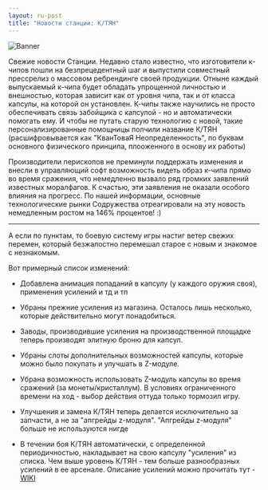 ```yaml
---
layout: ru-post
title: "Новости станции: К/ТЯН"
---
```

![Banner](https://pp.vk.me/c636222/v636222682/2bc12/gA0hmF9A2mE.jpg)

Свежие новости Станции. Недавно стало известно, что изготовители к-чипов пошли на безпрецедентный шаг и выпустили совместный прессрелиз о массовом ребрендинге своей продукции. Отныне каждый выпускаемый к-чипа будет обладать упрощенной личностью и внешностью, которая зависит как от уровня чипа, так и от класса капсулы, на которой он установлен. К-чипы также научились не просто обеспечивать связь забойщика с капсулой - но и автоматически помогать ему. И чтобы не путать старую технологию с новой, такие персонализированные помощницы полчили название К/ТЯН (расшифровывается как "КванТоваЯ Неопределенность", по буквам основного физического принципа, плооженного в основу их работы)

Производители перископов не преминули поддержать изменения и внесли в управляющий софт возможность видеть образ к-чипа прямо во время сражения, что немедленно вызвало ряд громких заявлений известных моралфагов. К счастью, эти заявления не оказали особого влияния на прогресс. По нашей информации, основные технологические рынки Содружества отреагировали на эту новость немедленным ростом на 146% процентов! :)

---

А если по пунктам, то боевую систему игры настиг ветер свежих перемен, который безжалостно перемешал старое с новым и знакомое с незнакомым.

Вот примерный список изменений:

- Добавлена анимация попаданий в капсулу (у каждого оружия своя), применения усилений и тд и тп

- Убраны прежние усиления из магазина. Осталось лишь несколько, которые действительно могут понадобиться.

- Заводы, производившие усиления на производственной площадке теперь производят элитную броню для капсул.

- Убраны слоты дополнительных возможностей капсулы, которые можно было покупать и улучшать в Z-модуле.

- Убрана возможность использовать Z-модуль капсулы во время сражений (за монеты/кристаллум). В условиях ограниченного времени на ход - выбор действия оттуда только тормозил игру.

- Улучшения и замена К/ТЯН теперь делается исключительно за запчасти, а не за "апгрейды z-модуля". "Апгрейды z-модуля" больше не используются нигде

- В течении боя К/ТЯН автоматически, с определенной периодичностью, накладывает на свою капсулу "усиления" из списка. Чем выше уровень К/ТЯН - тем больше разнообразных усилений в ее арсенале. Описание усилений можно прочитать тут - [WIKI](http://hubs.kristallum.com/ru-wiki-robocapsule-kchip/)
